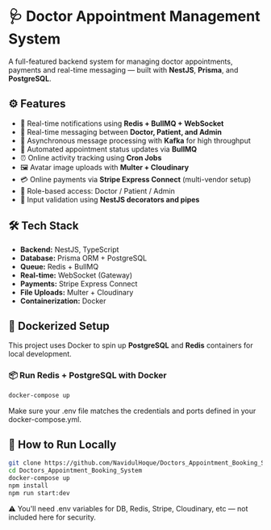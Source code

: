 # 🩺 Doctor Appointment Management System

A full-featured backend system for managing doctor appointments, payments and real-time messaging — built with **NestJS**, **Prisma**, and **PostgreSQL**.

## ⚙️ Features

- 🔔 Real-time notifications using **Redis + BullMQ + WebSocket**
- 💬 Real-time messaging between **Doctor, Patient, and Admin**
- 📡 Asynchronous message processing with **Kafka** for high throughput
- 🧾 Automated appointment status updates via **BullMQ**
- ⏰ Online activity tracking using **Cron Jobs**
- 🖼️ Avatar image uploads with **Multer + Cloudinary**
- 💳 Online payments via **Stripe Express Connect** (multi-vendor setup)
- 🔐 Role-based access: Doctor / Patient / Admin
- 🧪 Input validation using **NestJS decorators and pipes**

## 🛠️ Tech Stack

- **Backend:** NestJS, TypeScript
- **Database:** Prisma ORM + PostgreSQL
- **Queue:** Redis + BullMQ
- **Real-time:** WebSocket (Gateway)
- **Payments:** Stripe Express Connect
- **File Uploads:** Multer + Cloudinary
- **Containerization:** Docker

## 🐳 Dockerized Setup

This project uses Docker to spin up **PostgreSQL** and **Redis** containers for local development.

### 📦 Run Redis + PostgreSQL with Docker

```bash
docker-compose up
```

Make sure your .env file matches the credentials and ports defined in your docker-compose.yml.

## 🚀 How to Run Locally

```bash
git clone https://github.com/NavidulHoque/Doctors_Appointment_Booking_System.git
cd Doctors_Appointment_Booking_System
docker-compose up
npm install
npm run start:dev
```

⚠️ You'll need .env variables for DB, Redis, Stripe, Cloudinary, etc — not included here for security.
